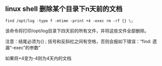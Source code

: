 ## linux shell 删除某个目录下n天前的文档  

`find /opt/log -type f -mtime -print +4 -exec rm -rf {} \;`
 
该命令将打印/opt/log目录下四天前的所有文件，并将这些文件全部删除。
 
注意：结尾必须为{} \; 括号和反斜杠之间有空格，否则会报如下错误：“find: 遗漏“-exec”的参数”
 
如果将+4变为-4则为4天内的文档